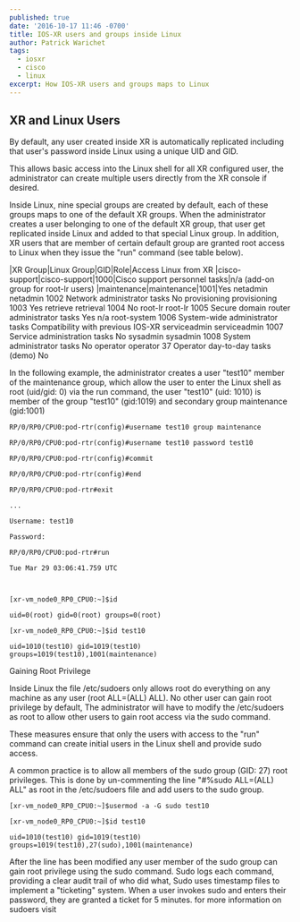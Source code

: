 ```yaml
---
published: true
date: '2016-10-17 11:46 -0700'
title: IOS-XR users and groups inside Linux
author: Patrick Warichet
tags:
  - iosxr
  - cisco
  - linux
excerpt: How IOS-XR users and groups maps to Linux
---
```

## XR and Linux Users

By default, any user created inside XR is automatically replicated including that user's password inside Linux using a unique UID and GID.

This allows basic access into the Linux shell for all XR configured user, the administrator can create multiple users directly from the XR console if desired.

Inside Linux, nine special groups are created by default, each of these groups maps to one of the default XR groups. When the administrator creates a user belonging to one of the default XR group, that user get replicated inside Linux and added to that special Linux group. In addition, XR users that are member of certain default group are granted root access to Linux when they issue the "run" command (see table below).


|XR Group|Linux Group|GID|Role|Access Linux from XR
|cisco-support|cisco-support|1000|Cisco support personnel tasks|n/a (add-on group for root-lr users)
|maintenance|maintenance|1001|Yes
netadmin	netadmin	1002	Network administrator tasks	No
provisioning	provisioning	1003		Yes
retrieve	retrieval	1004		No
root-lr	root-lr	1005	Secure domain router administrator tasks	Yes
n/a	root-system	1006	System-wide administrator tasks	Compatibility with previous IOS-XR
serviceadmin	serviceadmin	1007	Service administration tasks	No
sysadmin	sysadmin	1008	System administrator tasks	No
operator	operator	37	Operator day-to-day tasks (demo)	No

 

In the following example, the administrator creates a user "test10" member of the maintenance group, which allow the user to enter the Linux shell as root (uid/gid: 0) via the run command, the user "test10" (uid: 1010) is member of the group "test10" (gid:1019) and secondary group maintenance (gid:1001)

    RP/0/RP0/CPU0:pod-rtr(config)#username test10 group maintenance

    RP/0/RP0/CPU0:pod-rtr(config)#username test10 password test10

    RP/0/RP0/CPU0:pod-rtr(config)#commit

    RP/0/RP0/CPU0:pod-rtr(config)#end

    RP/0/RP0/CPU0:pod-rtr#exit

    ...

    Username: test10

    Password:

    RP/0/RP0/CPU0:pod-rtr#run

    Tue Mar 29 03:06:41.759 UTC

     

    [xr-vm_node0_RP0_CPU0:~]$id

    uid=0(root) gid=0(root) groups=0(root)

    [xr-vm_node0_RP0_CPU0:~]$id test10

    uid=1010(test10) gid=1019(test10) groups=1019(test10),1001(maintenance)

 
Gaining Root Privilege

Inside Linux the file /etc/sudoers only allows root  do everything on any machine as any user (root ALL=(ALL) ALL). No other user can gain root privilege by default, The administrator will have to modify the /etc/sudoers as root to allow other users to gain root access via the sudo command.

These measures ensure that only the users with access to the "run" command can create initial users in the Linux shell and provide sudo access.

A common practice is to allow all members of the sudo group (GID: 27) root privileges. This is done by un-commenting the line "#%sudo ALL=(ALL) ALL" as root in the /etc/sudoers file and add users to the sudo group.

    [xr-vm_node0_RP0_CPU0:~]$usermod -a -G sudo test10

    [xr-vm_node0_RP0_CPU0:~]$id test10

    uid=1010(test10) gid=1019(test10) groups=1019(test10),27(sudo),1001(maintenance)

After the line has been modified any user member of the sudo group can gain root privilege using the sudo command. Sudo logs each command, providing a clear audit trail of who did what, Sudo uses timestamp files to implement a "ticketing" system. When a user invokes sudo and enters their password, they are granted a ticket for 5 minutes. for more information on sudoers visit